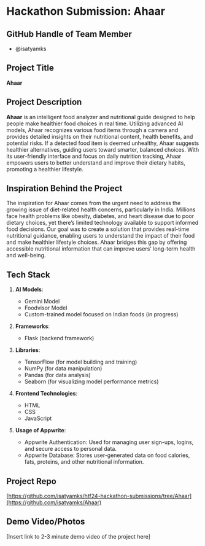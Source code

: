 # Hackathon Submission: Ahaar

## GitHub Handle of Team Member  

- @isatyamks

## Project Title  

**Ahaar**

## Project Description    

**Ahaar** is an intelligent food analyzer and nutritional guide designed to help people make healthier food choices in real time. Utilizing advanced AI models, Ahaar recognizes various food items through a camera and provides detailed insights on their nutritional content, health benefits, and potential risks. If a detected food item is deemed unhealthy, Ahaar suggests healthier alternatives, guiding users toward smarter, balanced choices. With its user-friendly interface and focus on daily nutrition tracking, Ahaar empowers users to better understand and improve their dietary habits, promoting a healthier lifestyle.

## Inspiration Behind the Project  

The inspiration for Ahaar comes from the urgent need to address the growing issue of diet-related health concerns, particularly in India. Millions face health problems like obesity, diabetes, and heart disease due to poor dietary choices, yet there’s limited technology available to support informed food decisions. Our goal was to create a solution that provides real-time nutritional guidance, enabling users to understand the impact of their food and make healthier lifestyle choices. Ahaar bridges this gap by offering accessible nutritional information that can improve users' long-term health and well-being.

## Tech Stack  

1. **AI Models**:
   - Gemini Model
   - Foodvisor Model
   - Custom-trained model focused on Indian foods (in progress)

2. **Frameworks**:
   - Flask (backend framework)

3. **Libraries**:
   - TensorFlow (for model building and training)
   - NumPy (for data manipulation)
   - Pandas (for data analysis)
   - Seaborn (for visualizing model performance metrics)

4. **Frontend Technologies**:
   - HTML
   - CSS
   - JavaScript
5. **Usage of Appwrite**:
   - Appwrite Authentication: Used for managing user sign-ups, logins, and secure access to personal data.
   - Appwrite Database: Stores user-generated data on food calories, fats, proteins, and other nutritional information.


## Project Repo  

[https://github.com/isatyamks/htf24-hackathon-submissions/tree/Ahaar](https://github.com/isatyamks/Ahaar)

## Demo Video/Photos  

[Insert link to 2-3 minute demo video of the project here]
